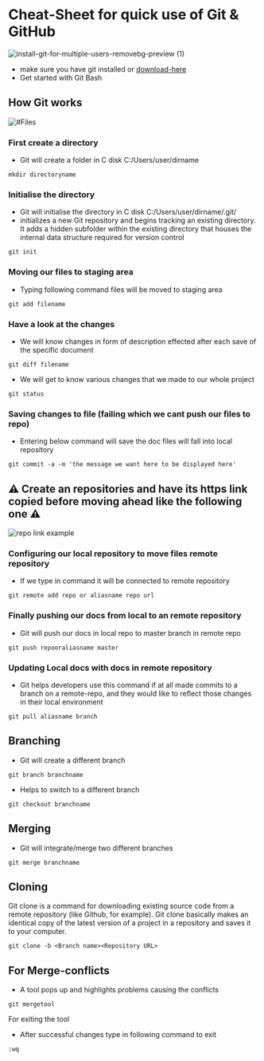 # Cheat-Sheet for quick use of Git & GitHub 
![install-git-for-multiple-users-removebg-preview (1)](https://user-images.githubusercontent.com/46279617/147650960-d4116f9f-0822-44a7-9c85-edb80da3ab04.png)

- make sure you have git installed or [download-here](https://git-scm.com/downloads)
- Get started with Git Bash

## How Git works
![#Files](https://miro.medium.com/max/700/1*e1tZOAcVCtfXUWW7VqHDzA.png)

### First create a directory
- Git will create a folder in C disk C:/Users/user/dirname 
```
mkdir directoryname
```
### Initialise the directory
- Git will initialise the directory in C disk C:/Users/user/dirname/.git/
- initializes a new Git repository and begins tracking an existing directory. It adds a hidden subfolder within the existing directory that houses the internal data structure required for version control
```
git init
```
### Moving our files to staging area
- Typing following command files will be moved to staging area
```
git add filename
```
### Have a look at the changes
- We will know changes in form of description effected after each save of the specific document
```
git diff filename
```
- We will get to know various changes that we made to our whole project
```
git status
```
### Saving changes to file (failing which we cant push our files to repo)
- Entering below command will save the doc files will fall into local repository
```
git commit -a -m 'the message we want here to be displayed here'
```
## :warning: Create an repositories and have its https link copied before moving ahead like the following one :warning:
![repo link example](https://github.com/[kiranbakale]/[Git-Cheat]/blob/[master]/code.jpg?raw=true)
### Configuring our local repository to move files remote repository  
- If we type in command it will be connected to remote repository

```
git remote add repo or aliasname repo url
```
### Finally pushing our docs from local to an remote repository
- Git will push our docs in local repo to master branch in remote repo 
```
git push repooraliasname master
```
### Updating Local docs with docs in remote repository
- Git helps developers use this command if at all made commits to a branch on a remote-repo, and they would like to reflect those changes in their local environment
```
git pull aliasname branch
```
## Branching

- Git will create a different branch 
```
git branch branchname
```
- Helps to switch to a different branch 
```
git checkout branchname
```
## Merging
- Git will integrate/merge two different branches 
```
git merge branchname
```
## Cloning
Git clone is a command for downloading existing source code from a remote repository (like Github, for example). Git clone basically makes an identical copy of the latest version of a project in a repository and saves it to your computer.
```
git clone -b <Branch name><Repository URL>  

```

## For Merge-conflicts
- A tool pops up and highlights problems causing the conflicts
```
git mergetool
```
For exiting the tool 
- After successful changes type in following command to exit
```
:wq
```

